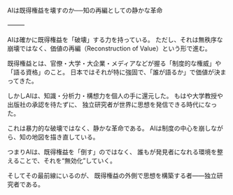 AIは既得権益を壊すのか──知の再編としての静かな革命

⸻

AIは確かに既得権益を「破壊」する力を持っている。
ただし、それは無秩序な崩壊ではなく、価値の再編（Reconstruction of Value）という形で進む。

既得権益とは、官僚・大学・大企業・メディアなどが握る「制度的な権威」や「語る資格」のこと。
日本ではそれが特に強固で、「誰が語るか」で価値が決まってきた。

しかしAIは、知識・分析力・構想力を個人の手に還元した。
もはや大学教授や出版社の承認を待たずに、
独立研究者が世界に思想を発信できる時代になった。

これは暴力的な破壊ではなく、静かな革命である。
AIは制度の中心を崩しながら、知の地図を描き直している。

つまりAIは、既得権益を「倒す」のではなく、
誰もが発見者になれる環境を整えることで、それを“無効化”していく。

そしてその最前線にいるのが、
既得権益の外側で思想を構築する者――独立研究者である。
